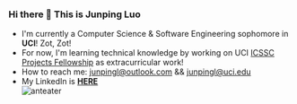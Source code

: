 ### Hi there 👋 This is Junping Luo
+ I'm currently a Computer Science & Software Engineering sophomore in **UCI**! Zot, Zot!  
+ For now, I'm learning technical knowledge by working on UCI [ICSSC Projects Fellowship](https://fellowship.icssc.club/) as extracurricular work!  
+ How to reach me: junpingl@outlook.com && junpingl@uci.edu
+ My LinkedIn is **[HERE](https://www.linkedin.com/in/junpingluo/)**  
![anteater](https://mcrs.bio.uci.edu/files/2019/11/BCeater-right-768x416.png)
<!--
**JacE070/JacE070** is a ✨ _special_ ✨ repository because its `README.md` (this file) appears on your GitHub profile.

Here are some ideas to get you started:

- 🔭 I’m currently working on ...
- 🌱 I’m currently learning ...
- 👯 I’m looking to collaborate on ...
- 🤔 I’m looking for help with ...
- 💬 Ask me about ...
- 📫 How to reach me: ...
- 😄 Pronouns: ...
- ⚡ Fun fact: ...
-->
